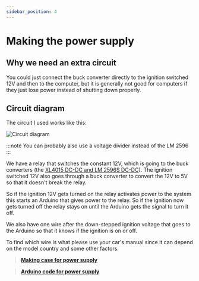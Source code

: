 ```yaml
---
sidebar_position: 4
---
```


# Making the power supply

## Why we need an extra circuit
You could just connect the buck converter directly to the ignition switched 12V and then to the computer, but it is generally not good for computers if they just lose power instead of shutting down properly. 

## Circuit diagram
The circuit I used works like this:

![Circuit diagram](/img/Miata-power-system_Schaltplan.png)

:::note
You can probably also use a voltage divider instead of the LM 2596
:::

We have a relay that switches the constant 12V, which is going to the buck converters (the [XL4015 DC-DC and LM 2596S DC-DC](./buying-the-hardware#other-things-we-need)). The ignition switched 12V also goes through a buck converter to convert the 12V to 5V so that it doesn't break the relay.

So if the ignition 12V gets turned on the relay activates power to the system this starts an Arduino that gives power to the relay. So if the ignition now gets turned off the relay stays on until the Arduino gets the signal to turn it off.

We also have one wire after the down-stepped ignition voltage that goes to the Arduino so that it knows if the ignition is on or off.

To find which wire is what please use your car's manual since it can depend on the model country and some other factors.

> **[Making case for power supply](/docs/3d-modeling-case/power-circuit-case)**

> **[Arduino code for power supply](/docs/main-microcontroller/system-power-control)**